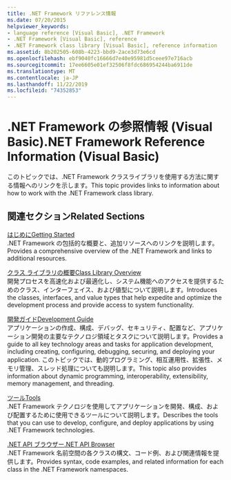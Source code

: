```yaml
---
title: .NET Framework リファレンス情報
ms.date: 07/20/2015
helpviewer_keywords:
- language reference [Visual Basic], .NET Framework
- .NET Framework [Visual Basic], reference
- .NET Framework class library [Visual Basic], reference information
ms.assetid: 8b202505-608b-4223-bbd9-2ace3d73e6cd
ms.openlocfilehash: ebf9040fc16666d7e40e95981d5ceee97e716acb
ms.sourcegitcommit: 17ee6605e01ef32506f8fdc686954244ba6911de
ms.translationtype: MT
ms.contentlocale: ja-JP
ms.lasthandoff: 11/22/2019
ms.locfileid: "74352853"
---
```

# <a name="net-framework-reference-information-visual-basic"></a><span data-ttu-id="bf71b-102">.NET Framework の参照情報 (Visual Basic)</span><span class="sxs-lookup"><span data-stu-id="bf71b-102">.NET Framework Reference Information (Visual Basic)</span></span>
<span data-ttu-id="bf71b-103">このトピックでは、.NET Framework クラスライブラリを使用する方法に関する情報へのリンクを示します。</span><span class="sxs-lookup"><span data-stu-id="bf71b-103">This topic provides links to information about how to work with the .NET Framework class library.</span></span>  
  
## <a name="related-sections"></a><span data-ttu-id="bf71b-104">関連セクション</span><span class="sxs-lookup"><span data-stu-id="bf71b-104">Related Sections</span></span>  
 [<span data-ttu-id="bf71b-105">はじめに</span><span class="sxs-lookup"><span data-stu-id="bf71b-105">Getting Started</span></span>](../../framework/get-started/index.md)  
 <span data-ttu-id="bf71b-106">.NET Framework の包括的な概要と、追加リソースへのリンクを説明します。</span><span class="sxs-lookup"><span data-stu-id="bf71b-106">Provides a comprehensive overview of the .NET Framework and links to additional resources.</span></span>  
  
 [<span data-ttu-id="bf71b-107">クラス ライブラリの概要</span><span class="sxs-lookup"><span data-stu-id="bf71b-107">Class Library Overview</span></span>](../../standard/class-library-overview.md)  
 <span data-ttu-id="bf71b-108">開発プロセスを高速化および最適化し、システム機能へのアクセスを提供するためのクラス、インターフェイス、および値型について説明します。</span><span class="sxs-lookup"><span data-stu-id="bf71b-108">Introduces the classes, interfaces, and value types that help expedite and optimize the development process and provide access to system functionality.</span></span>  
  
 [<span data-ttu-id="bf71b-109">開発ガイド</span><span class="sxs-lookup"><span data-stu-id="bf71b-109">Development Guide</span></span>](../../framework/development-guide.md)  
 <span data-ttu-id="bf71b-110">アプリケーションの作成、構成、デバッグ、セキュリティ、配置など、アプリケーション開発の主要なテクノロジ領域とタスクについて説明します。</span><span class="sxs-lookup"><span data-stu-id="bf71b-110">Provides a guide to all key technology areas and tasks for application development, including creating, configuring, debugging, securing, and deploying your application.</span></span> <span data-ttu-id="bf71b-111">このトピックでは、動的プログラミング、相互運用性、拡張性、メモリ管理、スレッド処理についても説明します。</span><span class="sxs-lookup"><span data-stu-id="bf71b-111">This topic also provides information about dynamic programming, interoperability, extensibility, memory management, and threading.</span></span>  
  
 [<span data-ttu-id="bf71b-112">ツール</span><span class="sxs-lookup"><span data-stu-id="bf71b-112">Tools</span></span>](../../framework/tools/index.md)  
 <span data-ttu-id="bf71b-113">.NET Framework テクノロジを使用してアプリケーションを開発、構成、および配置するために使用できるツールについて説明します。</span><span class="sxs-lookup"><span data-stu-id="bf71b-113">Describes the tools that you can use to develop, configure, and deploy applications by using .NET Framework technologies.</span></span>  
  
 [<span data-ttu-id="bf71b-114">.NET API ブラウザー</span><span class="sxs-lookup"><span data-stu-id="bf71b-114">.NET API Browser</span></span>](../../../api/index.md)  
 <span data-ttu-id="bf71b-115">.NET Framework 名前空間の各クラスの構文、コード例、および関連情報を提供します。</span><span class="sxs-lookup"><span data-stu-id="bf71b-115">Provides syntax, code examples, and related information for each class in the .NET Framework namespaces.</span></span>
